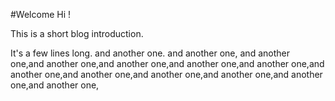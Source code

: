 #Welcome
Hi !

This is a short blog introduction.

It's a few lines long. and another one.
and another one, and another one,and another one,and another one,and another one,and another one,and another one,and another one,and another one,and another one,and another one,and another one,
